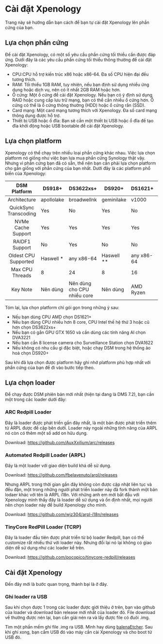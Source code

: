 # Cài đặt Xpenology

Trang này sẽ hướng dẫn bạn cách để bạn tự cài đặt Xpenology lên phần cứng của bạn.

## Lựa chọn phần cứng

Để cài đặt Xpenology, có một số yêu cầu phần cứng tối thiểu cần được đáp ứng. Dưới đây là các yêu cầu phần cứng tối thiểu thông thường để cài đặt Xpenology:

- CPU:CPU hỗ trợ kiến trúc x86 hoặc x86-64. Đa số CPU hiện đại đều tương thích.
- RAM: Tối thiểu 1GB RAM, tuy nhiên, nếu bạn định sử dụng nhiều ứng dụng hoặc dịch vụ, nên có ít nhất 2GB RAM hoặc hơn.
- Ổ cứng: Một ổ cứng để cài đặt Xpenology. Nếu bạn có ý định sử dụng RAID hoặc cung cấp lưu trữ mạng, bạn có thể cần nhiều ổ cứng hơn. Ổ cứng có thể là ổ cứng thông thường (HDD) hoặc ổ cứng rắn (SSD).
- Card mạng: Một card mạng tương thích với Xpenology. Đa số card mạng thông dụng được hỗ trợ.
- Thiết bị USB hoặc ổ đĩa: Bạn sẽ cần một thiết bị USB hoặc ổ đĩa để tạo đĩa khởi động hoặc USB bootable để cài đặt Xpenology.

## Lựa chọn platform

Xpenology có thể chạy trên nhiều loại phần cứng khác nhau. Việc lựa chọn platform nó giống như việc bạn lựa mua phần cứng Synology thật vậy. Nhưng vì phần cứng bạn đã có sẵn, thế nên bạn cần phải lựa chọn platform cho gần giống với phần cứng của bạn nhất. Dưới đây là các platform phổ biến của Xpenology: 

|DSM Platform|DS918+|DS3622xs+|DS920+|DS1621+|DS3617xs|DVA3221|DS3615xs|
|:----------------------------:|-------------------------------------------------------|------------------------------------------------------|------------------------------------------------------|-----------------------------------------------------------|-------------------------------------------------|-----------------------------------------------------|-------------------------------------------------|
|Architecture|apollolake|broadwellnk|geminilake|v1000|broadwell|denverton|bromolow|
|QuickSync Transcoding|Yes|No|Yes|No|No|No|No|
|NVMe Cache Support|Yes|Yes|Yes|Yes|Yes (as of 7.0)|Yes|No|
|RAIDF1 Support|No|Yes|No|No|Yes|No|Yes|
|Oldest CPU Supported|Haswell *|any x86-64|Haswell **|any x86-64|any x86-64|Haswell *|any x86-64|
|Max CPU Threads|8|24|8|16|24 (as of 7.0)|16|16|
|Key Note|Nên dùng|Nên dùng cho CPU nhiều core|Nên dùng|AMD Ryzen|DS3622xs+|nVIDIA GPU|DS3622xs+|

Tóm lại, lựa chọn platform chỉ gói gọn trong những ý sau:

- Nếu bạn dùng CPU AMD chọn DS1621+
- Nếu bạn dùng CPU nhiều hơn 8 core, CPU Intel thế hệ thứ 3 hoặc cũ hơn chọn DS3622xs+
- Nếu bạn có gắn GPU GTX 1650 và cần dùng các tính năng AI chọn DVA3221
- Nếu bạn cần 8 license camera cho Surveillance Station chọn DVA1622
- Nếu không có nhu cầu gì đặc biệt, hoặc chạy DSM trong hệ thống ảo hoá chọn DS920+

Sau khi đã lựa chọn được platform hãy ghi nhớ platform phù hợp nhất với phần cứng của bạn để đi vào bước tiếp theo.

## Lựa chọn loader
Để chạy được DSM phiên bản mới nhất (hiện tại đang là DMS 7.2), bạn cần một trong các loader dưới đây: 

### ARC Redpill Loader
Đây là loader được phát triển gần đây nhất, là một bản được phát triển thêm từ ARPL được đề cập bên dưới. Loader này ngoài những tính năng của ARPL nó còn có thêm một số add on hữu dụng.

Download: <https://github.com/AuxXxilium/arc/releases>

### Automated Redpill Loader (ARPL)
Đây là một loader với giao diện build khá dễ sử dụng. 

Download: <https://github.com/fbelavenuto/arpl/releases>

Nhưng ARPL trong thời gian gần đây không còn được cập nhật liên tục và đều đặn, một trong những người phát triển loader này đã fork thành một bản lodaer khác với tên là ARPL i18n. Với những anh em mới bắt đầu với Xpenology mình thấy đây là loader dễ sử dụng và ổn định nhất, mọi người nên chọn loader này để build Xpenology cho mình.

Download: <https://github.com/wjz304/arpl-i18n/releases>

### TinyCore RedPill Loader (TCRP)
Đây là loader đầu tiên được phát triển từ bộ loader Redpill, bạn có thể customize rất nhiều thứ với loader này. Nhưng đổi lại nó lại không có giao diện dễ sử dụng như các loader kể trên. 

Download: <https://github.com/pocopico/tinycore-redpill/releases>

## Cài đặt Xpenology

Đến đây mới là bước quan trọng, thành bại là ở đây.

### Ghi loader ra USB

Sau khi chọn được 1 trong các loader được giới thiệu ở trên, bạn vào github của loader và download bản release mới nhất của loader đó. File download về thường được nén lại, bạn cần giải nén ra và lấy được file có đuôi .img. 

Tìm một phần mềm ghi file .img ra USB. Mình hay dùng [balenaEtcher](https://etcher.balena.io/#download-etcher). Sau khi ghi xong, bạn cắm USB đó vào máy cần cài Xpenology và cho boot từ USB đó.